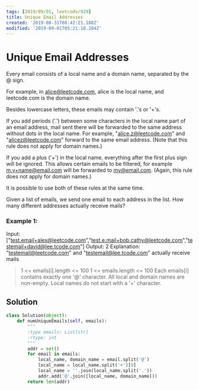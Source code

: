 ```yaml
---
tags: [2019/09/01, leetcode/929]
title: Unique Email Addresses
created: '2019-08-31T08:42:21.188Z'
modified: '2019-09-01T05:21:18.284Z'
---
```


# Unique Email Addresses

Every email consists of a local name and a domain name, separated by the @ sign.

For example, in alice@leetcode.com, alice is the local name, and leetcode.com is the domain name.

Besides lowercase letters, these emails may contain '.'s or '+'s.

If you add periods ('.') between some characters in the local name part of an email address, mail sent there will be forwarded to the same address without dots in the local name.  For example, "alice.z@leetcode.com" and "alicez@leetcode.com" forward to the same email address.  (Note that this rule does not apply for domain names.)

If you add a plus ('+') in the local name, everything after the first plus sign will be ignored. This allows certain emails to be filtered, for example m.y+name@email.com will be forwarded to my@email.com.  (Again, this rule does not apply for domain names.)

It is possible to use both of these rules at the same time.

Given a list of emails, we send one email to each address in the list.  How many different addresses actually receive mails?


### Example 1:

Input: ["test.email+alex@leetcode.com","test.e.mail+bob.cathy@leetcode.com","testemail+david@lee.tcode.com"]
Output: 2
Explanation: "testemail@leetcode.com" and "testemail@lee.tcode.com" actually receive mails


> 1 <= emails[i].length <= 100
> 1 <= emails.length <= 100
> Each emails[i] contains exactly one '@' character.
> All local and domain names are non-empty.
> Local names do not start with a '+' character.

## Solution

```python
class Solution(object):
    def numUniqueEmails(self, emails):
        """
        :type emails: List[str]
        :rtype: int
        """
        addr = set()
        for email in emails:
            local_name, domain_name = email.split('@')
            local_name = local_name.split('+')[0]
            local_name = ''.join(local_name.split('.'))
            addr.add('@'.join([local_name, domain_name]))
        return len(addr)
```
